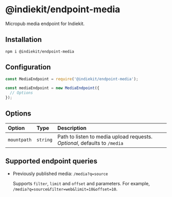# @indiekit/endpoint-media

Micropub media endpoint for Indiekit.

## Installation

`npm i @indiekit/endpoint-media`

## Configuration

```js
const MediaEndpoint = require('@indiekit/endpoint-media');

const mediaEndpoint = new MediaEndpoint({
  // Options
});
```

## Options

| Option | Type | Description |
| :----- | :--- | :---------- |
| `mountpath` | `string` | Path to listen to media upload requests. *Optional*, defaults to `/media` |

## Supported endpoint queries

* Previously published media: `/media?q=source`

  Supports `filter`, `limit` and `offset` and parameters. For example, `/media?q=source&filter=web&limit=10&offset=10`.
